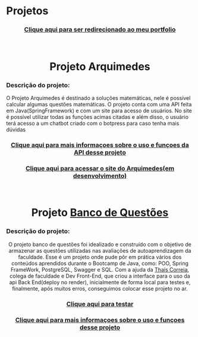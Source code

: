 # Projetos
<div align="center"> 
<h3><a href="https://portfoliorodrigo.vercel.app/">Clique aqui para ser redirecionado ao meu portfolio</a></h3>
</div>
<br>
<h1 align="center"> Projeto <a href=></a> Arquimedes</h1>
<h3 align="left">Descrição do projeto:</h3>
O Projeto Arquimedes é destinado a soluções matemáticas, nele é possível calcular algumas questões matemáticas.
O projeto conta com uma API feita em Java(SpringFramework) e com um site para acesso de usuários. No site é possível utilizar todas as funções acimas citadas e além disso, o usuário terá acesso a um chatbot criado com o botpress para caso tenha mais dúvidas
<div align="center"> 
<h3><a href="https://github.com/RebornBR/Projetos/tree/main/arquimedesBack">Clique aqui para mais informaçoes sobre o uso e funçoes da API desse projeto</a></h3>
</div>
<p>
<div align="center"> 
<h3><a href="">Clique aqui para acessar o site do Arquimedes(em desenvolvimento)</a></h3>
</div>
</p>  
<div align="center">

<br>
<h1 align="center"> Projeto <a href= "https://github.com/RebornBR/Projetos/tree/main/BancoQuestoes">Banco de Questões</a> </h1>
<h3 align="left">Descrição do projeto:</h3>
O projeto banco de questões foi idealizado e construído com o objetivo de armazenar as questões utilizadas nas avaliações de autoaprendizagem da faculdade. Esse é um projeto onde pude pôr em prática vários dos conteúdos aprendidos durante o Bootcamp de Java, como: POO, Spring FrameWork, PostgreSQL, Swagger e SQL. Com a ajuda da <a href="https://github.com/ThataCorreia/">Thaís Correia</a>, colega de faculdade e Dev Front-End, que criou a interface para o uso da api Back End(deploy no render), inicialmente de forma local para testes e, finalmente, após muitos erros, conseguimos colocar esse projeto no ar.
<div align="center"> 
<h3><a href="https://bancode-questao-front.vercel.app/">Clique aqui para testar</a></h3>
<div align="center"> 
<h3><a href="https://github.com/RebornBR/Projetos/tree/main/BancoQuestoes">Clique aqui para mais informaçoes sobre o uso e funçoes desse projeto</a></h3>
</div>
</div>

